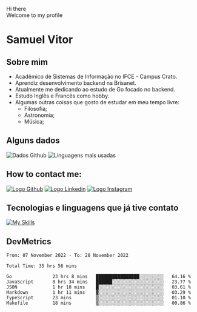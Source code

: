 Hi there<br/>
Welcome to my profile

# Samuel Vitor

## Sobre mim

- Acadêmico de Sistemas de Informação no IFCE - Campus Crato.
- Aprendiz desenvolvimento backend na Brisanet.
- Atualmente me dedicando ao estudo de Go focado no backend.
- Estudo Inglês e Francês como hobby.
- Algumas outras coisas que gosto de estudar em meu tempo livre:
  - Filosofia;
  - Astronomia;
  - Música;

## Alguns dados

![Dados Github](https://github-readme-stats.vercel.app/api?username=TheSamuelVitor&theme=dracula&show_icons=true)
![Linguagens mais usadas](https://github-readme-stats.vercel.app/api/top-langs/?username=TheSamuelVitor&layout=compact&theme=dracula)

## How to contact me:

[![Logo Github](https://skillicons.dev/icons?i=github)](https://github.com/TheSamuelVitor)
[![Logo Linkedin](https://skillicons.dev/icons?i=linkedin)](https://www.linkedin.com/in/samuel-vitor-b07566202/)
[![Logo Instagram](https://skillicons.dev/icons?i=instagram)](https://www.linkedin.com/in/samuel-vitor-b07566202/)

## Tecnologias e linguagens que já tive contato

[![My Skills](https://skillicons.dev/icons?i=go,react,angular,c,cpp,js,html,css,git,postgres,python,vscode,linux)](https://skillicons.dev)

## DevMetrics

<!--START_SECTION:waka-->

```text
From: 07 November 2022 - To: 28 November 2022

Total Time: 35 hrs 56 mins

Go               23 hrs 8 mins   ████████████████░░░░░░░░░   64.16 %
JavaScript       8 hrs 34 mins   ██████░░░░░░░░░░░░░░░░░░░   23.77 %
JSON             1 hr 18 mins    █░░░░░░░░░░░░░░░░░░░░░░░░   03.61 %
Markdown         1 hr 11 mins    ▓░░░░░░░░░░░░░░░░░░░░░░░░   03.29 %
TypeScript       23 mins         ▒░░░░░░░░░░░░░░░░░░░░░░░░   01.10 %
Makefile         18 mins         ▒░░░░░░░░░░░░░░░░░░░░░░░░   00.86 %
```

<!--END_SECTION:waka-->
